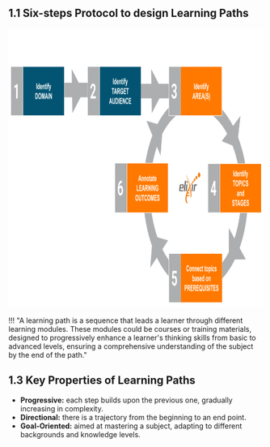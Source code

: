 ## 1.1 Six-steps Protocol to design Learning Paths

<div style="text-align: left;">
    <img src="../../assets/images/protocol/LP_blu_orange_version2.png" alt="LP" width="800" height="550">
</div>



!!! "A learning path is a sequence that leads a learner through different learning modules. These modules could be courses or training materials, designed to progressively enhance a learner's thinking skills from basic to advanced levels, ensuring a comprehensive understanding of the subject by the end of the path."

## 1.3 Key Properties of Learning Paths

- **Progressive:** each step builds upon the previous one, gradually increasing in complexity.
- **Directional:** there is a trajectory from the beginning to an end point.
- **Goal-Oriented:** aimed at mastering a subject, adapting to different backgrounds and knowledge levels.



